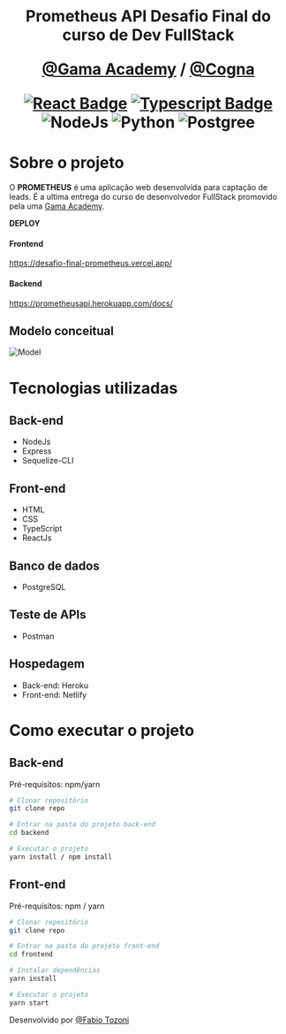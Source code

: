 <h1 align="center">
    <strong>Prometheus API</strong>
    Desafio Final do curso de Dev FullStack

[@Gama Academy](https://www.gama.academy/ "@Gama Academy") / [@Cogna](https://www.cogna.com.br/"@Cogna") 

[![React Badge](https://img.shields.io/badge/-React-61DBFB?style=for-the-badge&labelColor=black&logo=react&logoColor=61DBFB)](#) [![Typescript Badge](https://img.shields.io/badge/-Typescript-007acc?style=for-the-badge&labelColor=black&logo=typescript&logoColor=007acc)](#) ![NodeJs](https://img.shields.io/badge/Node.js-43853D?style=for-the-badge&logo=node.js&logoColor=white "NodeJs") ![Python](https://img.shields.io/badge/Python-14354C?style=for-the-badge&logo=python&logoColor=white "Python") ![Postgree](https://img.shields.io/badge/PostgreSQL-316192?style=for-the-badge&logo=postgresql&logoColor=white "Postgree")




# Sobre o projeto

O **PROMETHEUS** é uma aplicação web desenvolvida para captação de leads. É a ultima entrega do curso de desenvolvedor FullStack promovido pela uma [Gama Academy](https://www.gama.academy/ "Site da @Gama").


**DEPLOY**

#### Frontend
https://desafio-final-prometheus.vercel.app/
#### Backend
https://prometheusapi.herokuapp.com/docs/





## Modelo conceitual
![Model](https://raw.githubusercontent.com/educacao-gama/desafios-gama/main/escolar/leads/diagrama.PNG "Model")




# Tecnologias utilizadas
## Back-end
- NodeJs
- Express
- Sequelize-CLI
## Front-end
- HTML 
- CSS
- TypeScript
- ReactJs
##  Banco de dados
-  PostgreSQL
##  Teste de APIs
-  Postman
##  Hospedagem
- Back-end: Heroku
- Front-end: Netlify


# Como executar o projeto

## Back-end
Pré-requisitos: npm/yarn

```bash
# Clonar repositório
git clone repo

# Entrar na pasta do projeto back-end
cd backend

# Executar o projeto
yarn install / npm install
```

## Front-end 
Pré-requisitos: npm / yarn 

```bash
# Clonar repositório
git clone repo

# Entrar na pasta do projeto front-end
cd frontend

# Instalar dependências
yarn install

# Executar o projeto
yarn start
```

Desenvolvido por 
    [@Fabio Tozoni](https://www.linkedin.com/in/fabio-tozoni/ "@Fabio Tozoni") 
